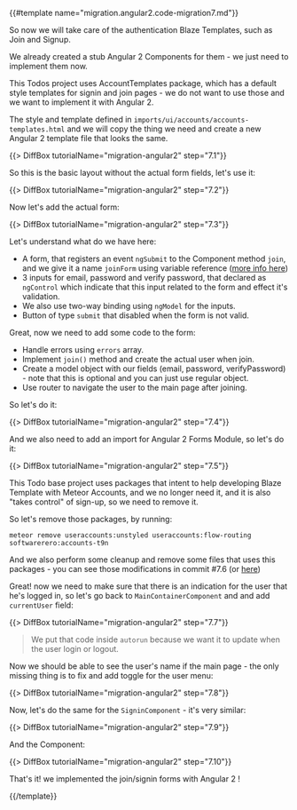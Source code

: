 {{#template name="migration.angular2.code-migration7.md"}}

So now we will take care of the authentication Blaze Templates, such as Join and Signup.

We already created a stub Angular 2 Components for them - we just need to implement them now.

This Todos project uses AccountTemplates package, which has a default style templates for signin and join pages - we do not want to use those and we want to implement it with Angular 2.

The style and template defined in `imports/ui/accounts/accounts-templates.html` and we will copy the thing we need and create a new Angular 2 template file that looks the same.

{{> DiffBox tutorialName="migration-angular2" step="7.1"}}

So this is the basic layout without the actual form fields, let's use it:

{{> DiffBox tutorialName="migration-angular2" step="7.2"}}

Now let's add the actual form:

{{> DiffBox tutorialName="migration-angular2" step="7.3"}}

Let's understand what do we have here:

- A form, that registers an event `ngSubmit` to the Component method `join`, and we give it a name `joinForm` using variable reference ([more info here](https://angular.io/docs/ts/latest/guide/template-syntax.html))
- 3 inputs for email, password and verify password, that declared as `ngControl` which indicate that this input related to the form and effect it's validation.
- We also use two-way binding using `ngModel` for the inputs.
- Button of type `submit` that disabled when the form is not valid.

Great, now we need to add some code to the form:

- Handle errors using `errors` array.
- Implement `join()` method and create the actual user when join.
- Create a model object with our fields (email, password, verifyPassword) - note that this is optional and you can just use regular object.
- Use router to navigate the user to the main page after joining.

So let's do it:

{{> DiffBox tutorialName="migration-angular2" step="7.4"}}

And we also need to add an import for Angular 2 Forms Module, so let's do it:

{{> DiffBox tutorialName="migration-angular2" step="7.5"}}

This Todo base project uses packages that intent to help developing Blaze Template with Meteor Accounts, and we no longer need it, and it is also "takes control" of sign-up, so we need to remove it.

So let's remove those packages, by running:

    meteor remove useraccounts:unstyled useraccounts:flow-routing softwarerero:accounts-t9n

And we also perform some cleanup and remove some files that uses this packages - you can see those modifications in commit #7.6 (or [here](https://github.com/dotansimha/angular2-blaze-migration-tutorial/commit/6c1bab196ba03c8f5d2e933644411733acd62272))

Great! now we need to make sure that there is an indication for the user that he's logged in, so let's go back to `MainContainerComponent` and and add `currentUser` field:

{{> DiffBox tutorialName="migration-angular2" step="7.7"}}

> We put that code inside `autorun` because we want it to update when the user login or logout.

Now we should be able to see the user's name if the main page - the only missing thing is to fix and add toggle for the user menu:

{{> DiffBox tutorialName="migration-angular2" step="7.8"}}

Now, let's do the same for the `SigninComponent` - it's very similar:

{{> DiffBox tutorialName="migration-angular2" step="7.9"}}

And the Component:

{{> DiffBox tutorialName="migration-angular2" step="7.10"}}

That's it! we implemented the join/signin forms with Angular 2 !

{{/template}}
